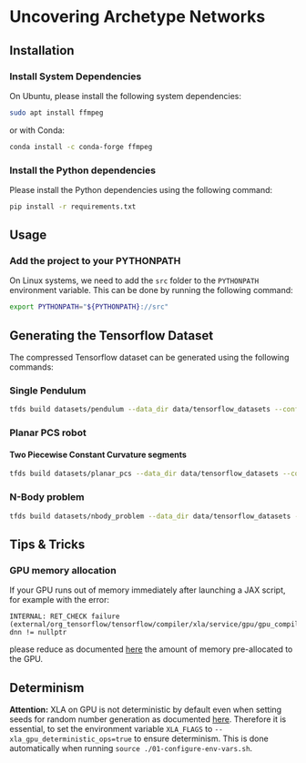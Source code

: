 # Uncovering Archetype Networks

## Installation

### Install System Dependencies
On Ubuntu, please install the following system dependencies:

```bash
sudo apt install ffmpeg
```

or with Conda:

```bash
conda install -c conda-forge ffmpeg
```

### Install the Python dependencies

Please install the Python dependencies using the following command:
```bash
pip install -r requirements.txt
```

## Usage

### Add the project to your PYTHONPATH

On Linux systems, we need to add the `src` folder to the `PYTHONPATH` environment variable. 
This can be done by running the following command:

```bash
export PYTHONPATH="${PYTHONPATH}://src"
```

## Generating the Tensorflow Dataset

The compressed Tensorflow dataset can be generated using the following commands:

### Single Pendulum

```bash
tfds build datasets/pendulum --data_dir data/tensorflow_datasets --config single_pendulum_32x32px_h-101 --overwrite
```

### Planar PCS robot

#### Two Piecewise Constant Curvature segments

```bash
tfds build datasets/planar_pcs --data_dir data/tensorflow_datasets --config pcc_ns-2_32x32px_h-101 --overwrite
```

### N-Body problem

```bash
tfds build datasets/nbody_problem --data_dir data/tensorflow_datasets --config nb-2_h-101_32x32px --overwrite
```

## Tips & Tricks

### GPU memory allocation

If your GPU runs out of memory immediately after launching a JAX script, for example with the error:

```
INTERNAL: RET_CHECK failure (external/org_tensorflow/tensorflow/compiler/xla/service/gpu/gpu_compiler.cc:626) dnn != nullptr 
```

please reduce as documented [here](https://jax.readthedocs.io/en/latest/gpu_memory_allocation.html) the amount of memory 
pre-allocated to the GPU.

## Determinism

**Attention:** XLA on GPU is not deterministic by default even when setting seeds for random number generation as documented [here](https://github.com/google/jax/issues/13672). Therefore it is essential, to set the environment variable `XLA_FLAGS` to `--xla_gpu_deterministic_ops=true` to ensure determinism. This is done automatically when running `source ./01-configure-env-vars.sh`.
